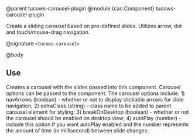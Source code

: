 @parent tucows-carousel-plugin
@module {can.Component} tucows-carousel-plugin <tucows-carousel>

Create a sliding carousel based on pre-defined slides. Utilizes arrow, dot and touch/mouse-drag navigation.

@signature `<tucows-carousel>`

@body

## Use

Creates a carousel with the slides passed into this component. Carousel options can be passed to the component. The carousel options include: 1) navArrows (boolean) - whether or not to display clickable arrows for slide navigation; 2) extraClass (string) - class name to be added to parent carousel element for styling; 3) breakOnDesktop (boolean) - whether or not the carousel should be enabled on desktop view; 4) autoPlay (number) - include this option if you want autoPlay enabled and the number represents the amount of time (in millisecond) between slide changes. 
